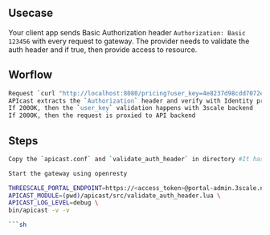 ## Usecase

Your client app sends Basic Authorization header `Authorization: Basic 123456` with every request to gateway. The provider needs to validate the auth header and if true, then provide access to resource.

## Worflow
```sh
Request `curl "http://localhost:8080/pricing?user_key=4e8237d98cdd7072e4fb5f771db35d01" -H "Authorization: Basic dmluYXk6dmluYXkxMjM=` is send to APIcast 
APIcast extracts the `Authorization` header and verify with Identity provider authorization endpoint
If 200OK, then the `user_key` validation happens with 3scale backend
If 200OK, then the request is proxied to API backend
```

## Steps
```sh
Copy the `apicast.conf` and `validate_auth_header` in directory #It has the logic to verify auth header with IDP

Start the gateway using openresty

THREESCALE_PORTAL_ENDPOINT=https://<access_token>@portal-admin.3scale.net \
APICAST_MODULE=(pwd)/apicast/src/validate_auth_header.lua \
APICAST_LOG_LEVEL=debug \
bin/apicast -v -v

```sh
